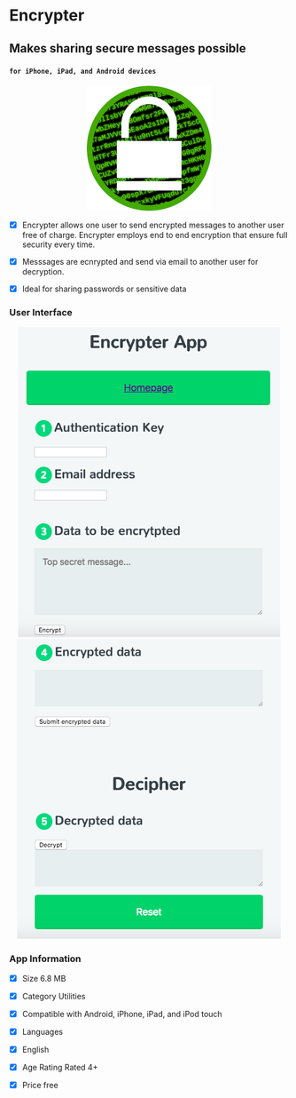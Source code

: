 # Encrypter 
## Makes sharing secure messages possible
#### `for iPhone, iPad, and Android devices`

<p align="center">
  <img src="https://github.com/dohalloran/Encrypter/blob/master/images.png">
</p>

- [x] Encrypter allows one user to send encrypted messages to another user free of charge. Encrypter employs end to end encryption that ensure full security every time. 

- [x] Messsages are ecnrypted and send via email to another user for decryption.

- [x] Ideal for sharing passwords or sensitive data 


### User Interface

<p align="center">
  <img src="https://github.com/dohalloran/Encrypter/blob/master/encrypted.png">
  <img src="https://github.com/dohalloran/Encrypter/blob/master/decrypted.png">
</p>


### App Information
- [x] Size 6.8 MB
- [x] Category Utilities
- [x] Compatible with Android, iPhone, iPad, and iPod touch
- [x] Languages 
- [x] English
- [x] Age Rating Rated 4+
- [x] Price free

